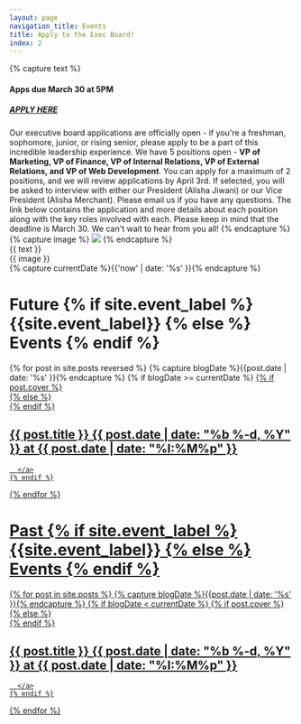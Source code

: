 ```yaml
---
layout: page
navigation_title: Events
title: Apply to the Exec Board!
index: 2
---
```

<div class="row">
<div class="col-md-12 col-sm-12">
{% capture text %}
<h4>
  <b>Apps due March 30 at 5PM</b>
</h4>  
<h5 class="center bold">
  <a href="https://docs.google.com/forms/d/1lSdddbWcUiZGIiSqDwlFFIo0mJmKHs4AP-ZpgT93w5Q/edit">APPLY HERE</a>
</h5>
<span>
  Our executive board applications are officially open - if you're a freshman, sophomore, junior, or rising senior, please apply to be a part of this incredible leadership experience. We have 5 positions open - <b>VP of Marketing, VP of Finance, VP of Internal Relations, VP of External Relations, and VP of Web Development</b>. You can apply for a maximum of 2 positions, and we will review applications by April 3rd. If selected, you will be asked to interview with either our President (Alisha Jiwani) or our Vice President (Alisha Merchant). Please email us if you have any questions. The link below contains the application and more details about each position along with the key roles involved with each. Please keep in mind that the deadline is March 30. We can't wait to hear from you all!
</span>
{% endcapture %}
{% capture image %}
<img src="http://ugasbi.weebly.com/uploads/8/0/8/1/80816214/exec-1_1_orig.png">
{% endcapture %}
<div class="row">
  <div class="col-md-6 col-sm-12">
    {{ text }}
  </div>
  <div class="col-md-6 col-sm-12 sm-offset">
    {{ image }}
  </div>
</div>
</div>
</div>

<div class="row top-offset">
{% capture currentDate %}{{'now' | date: '%s' }}{% endcapture %}
<div class="clearfix">
  <h1 class="event-time-heading fix-top">Future {% if site.event_label %} {{site.event_label}} {% else %} Events {% endif %} </h1>
  {% for post in site.posts reversed %}
  {% capture blogDate %}{{post.date | date: '%s' }}{% endcapture %}
  {% if blogDate >= currentDate %}
    <a href="{{ post.url | prepend: site.baseurl }}">
      {% if post.cover %}
        <div class="event-square" style="background-image:url({{post.cover}});">
        {% else %}
          <div class="event-square" style="background-image:url(http://evento.io/img/cover.jpg);">
          {% endif %}
          <h2>{{ post.title }} <span>{{ post.date | date: "%b %-d, %Y" }} at {{ post.date | date: "%I:%M%p" }}</span></h2>
          <div class='event-square-overlay'></div>
        </div>
        
      </a>
    {% endif %}
  {% endfor %}
</div>
<div class="clearfix">
  <h1 class="event-time-heading">Past {% if site.event_label %} {{site.event_label}} {% else %} Events {% endif %} </h1>
  {% for post in site.posts %}
  {% capture blogDate %}{{post.date | date: '%s' }}{% endcapture %}
  {% if blogDate < currentDate %}
    <a href="{{ post.url | prepend: site.baseurl }}">
      {% if post.cover %}
        <div class="event-square" style="background-image:url({{post.cover}});">
        {% else %}
          <div class="event-square" style="background-image:url(http://app-beacon.com/wp-content/uploads/2015/05/events.jpg);">
          {% endif %}
          <h2>{{ post.title }} <span>{{ post.date | date: "%b %-d, %Y" }}  at {{ post.date | date: "%I:%M%p" }}</span></h2>
          <div class='event-square-overlay'></div>
        </div>
        
      </a>
    {% endif %}
  {% endfor %}
</div>
</div>
